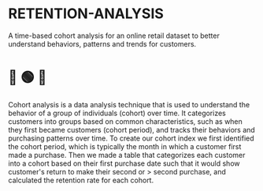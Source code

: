 # RETENTION-ANALYSIS
A time-based cohort analysis for an online retail dataset to better understand behaviors, patterns and trends for customers.
#  :large_blue_diamond:	:green_circle:  :large_blue_diamond:
Cohort analysis is a data analysis technique that is used to understand the behavior of a group of individuals (cohort) over time. It categorizes customers into groups based on common characteristics, such as when they first became customers (cohort period), and tracks their behaviors and purchasing patterns over time.
To create our cohort index we first identified the cohort period, which is typically the month in which a customer first made a purchase. Then we made a table that categorizes each customer into a cohort based on their first purchase date such that it would show customer's return to make their second or > second purchase, and calculated the retention rate for each cohort.
